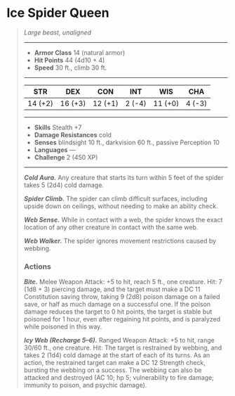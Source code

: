 # Ice Spider Queen
>*Large beast, unaligned*
>___
>- **Armor Class** 14 (natural armor)
>- **Hit Points** 44 (4d10 + 4)
>- **Speed** 30 ft., climb 30 ft.
>___
>|STR|DEX|CON|INT|WIS|CHA|
>|:---:|:---:|:---:|:---:|:---:|:---:|
>|14 (+2)|16 (+3)|12 (+1)|2 (-4)|11 (+0)|4 (-3)|
>___
>- **Skills** Stealth +7
>- **Damage Resistances** cold
>- **Senses** blindsight 10 ft., darkvision 60 ft., passive Perception 10
>- **Languages** —
>- **Challenge** 2 (450 XP)
>___
>***Cold Aura.*** Any creature that starts its turn within 5 feet of the spider takes 5 (2d4) cold damage.  
>
>***Spider Climb.*** The spider can climb difficult surfaces, including upside down on ceilings, without needing to make an ability check.  
>
>***Web Sense.*** While in contact with a web, the spider knows the exact location of any other creature in contact with the same web.  
>
>***Web Walker.*** The spider ignores movement restrictions caused by webbing.  
>
>### Actions
>***Bite.*** Melee Weapon Attack: +5 to hit, reach 5 ft., one creature. Hit: 7 (1d8 + 3) piercing damage, and the target must make a DC 11 Constitution saving throw, taking 9 (2d8) poison damage on a failed save, or half as much damage on a successful one. If the poison damage reduces the target to 0 hit points, the target is stable but poisoned for 1 hour, even after regaining hit points, and is paralyzed while poisoned in this way.  
>
>***Icy Web (Recharge 5–6).*** Ranged Weapon Attack: +5 to hit, range 30/60 ft., one creature. Hit: The target is restrained by webbing, and takes 2 (1d4) cold damage at the start of each of its turns. As an action, the restrained target can make a DC 12 Strength check, bursting the webbing on a success. The webbing can also be attacked and destroyed (AC 10; hp 5; vulnerability to fire damage; immunity to poison, and psychic damage).